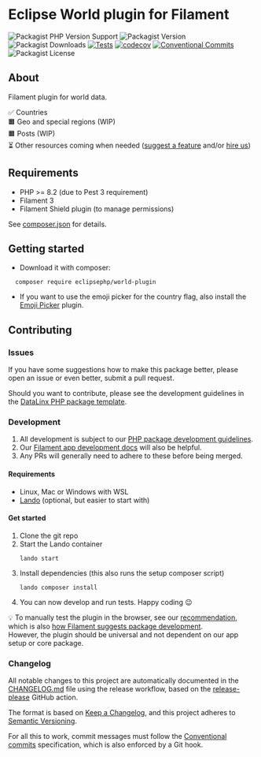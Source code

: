 # Eclipse World plugin for Filament

![Packagist PHP Version Support](https://img.shields.io/packagist/php-v/eclipsephp/world-plugin)
![Packagist Version](https://img.shields.io/packagist/v/eclipsephp/world-plugin)
![Packagist Downloads](https://img.shields.io/packagist/dt/eclipsephp/world-plugin)
[![Tests](https://github.com/DataLinx/eclipsephp-world-plugin/actions/workflows/test-runner.yml/badge.svg)](https://github.com/DataLinx/eclipsephp-world-plugin/actions/workflows/test-runner.yml)
[![codecov](https://codecov.io/gh/DataLinx/eclipsephp-world-plugin/graph/badge.svg?token=1HKSY5O6IW)](https://codecov.io/gh/DataLinx/eclipsephp-world-plugin)
[![Conventional Commits](https://img.shields.io/badge/Conventional%20Commits-1.0.0-%23FE5196?logo=conventionalcommits&logoColor=white)](https://conventionalcommits.org)
![Packagist License](https://img.shields.io/packagist/l/eclipsephp/world-plugin)

## About
Filament plugin for world data.

✅ Countries  
🟧 Geo and special regions (WIP)  
🟧 Posts (WIP)  
⏳ Other resources coming when needed ([suggest a feature](https://github.com/DataLinx/eclipsephp-world-plugin/discussions) and/or [hire us](https://www.datalinx.si)) 

## Requirements
- PHP >= 8.2 (due to Pest 3 requirement)
- Filament 3
- Filament Shield plugin (to manage permissions)

See [composer.json](composer.json) for details.

## Getting started
* Download it with composer:
```shell
  composer require eclipsephp/world-plugin
````
* If you want to use the emoji picker for the country flag, also install the [Emoji Picker](https://filamentphp.com/plugins/tangodev-emoji-picker) plugin.

## Contributing

### Issues
If you have some suggestions how to make this package better, please open an issue or even better, submit a pull request.

Should you want to contribute, please see the development guidelines in the [DataLinx PHP package template](https://github.com/DataLinx/php-package-template).

### Development

1. All development is subject to our [PHP package development guidelines](https://github.com/DataLinx/php-package-template/blob/bc39ae340e7818614ae2aaa607e97088318dd754/docs/Documentation.md).
2. Our [Filament app development docs](https://github.com/DataLinx/eclipsephp-core/blob/cae7143c8f745f142bba2bb4cf1483cf09401509/docs/Documentation.md) will also be helpful.
3. Any PRs will generally need to adhere to these before being merged.

#### Requirements
* Linux, Mac or Windows with WSL
* [Lando](https://lando.dev/) (optional, but easier to start with)

#### Get started
1. Clone the git repo
2. Start the Lando container
    ```shell
    lando start
    ````
3. Install dependencies (this also runs the setup composer script)
    ```shell
    lando composer install
    ````
4. You can now develop and run tests. Happy coding 😉

💡 To manually test the plugin in the browser, see our [recommendation](https://github.com/DataLinx/eclipsephp-core/blob/main/docs/Documentation.md#-plugin-development), which is also [how Filament suggests package development](https://filamentphp.com/docs/3.x/support/contributing#developing-with-a-local-copy-of-filament).  
However, the plugin should be universal and not dependent on our app setup or core package.

### Changelog
All notable changes to this project are automatically documented in the [CHANGELOG.md](CHANGELOG.md) file using the release workflow, based on the [release-please](https://github.com/googleapis/release-please) GitHub action.

The format is based on [Keep a Changelog](https://keepachangelog.com/en/1.0.0/),
and this project adheres to [Semantic Versioning](https://semver.org/spec/v2.0.0.html).

For all this to work, commit messages must follow the [Conventional commits](https://www.conventionalcommits.org/) specification, which is also enforced by a Git hook.
